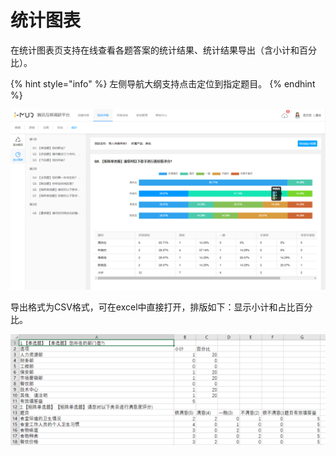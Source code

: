 # 统计图表

在统计图表页支持在线查看各题答案的统计结果、统计结果导出（含小计和百分比）。

{% hint style="info" %}
左侧导航大纲支持点击定位到指定题目。
{% endhint %}

![&#x7EDF;&#x8BA1;&#x56FE;&#x8868;](../../.gitbook/assets/image%20%2830%29.png)

导出格式为CSV格式，可在excel中直接打开，排版如下：显示小计和占比百分比。

![&#x5BFC;&#x51FA;&#x7EDF;&#x8BA1;&#x7ED3;&#x679C;](../../.gitbook/assets/image%20%28158%29.png)




